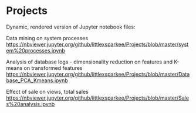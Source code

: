 # Projects

Dynamic, rendered version of Jupyter notebook files:

Data mining on system processes
https://nbviewer.jupyter.org/github/littlexsparkee/Projects/blob/master/system%20processes.ipynb

Analysis of database logs - dimensionality reduction on features and K-means on transformed features
https://nbviewer.jupyter.org/github/littlexsparkee/Projects/blob/master/Database_PCA_Kmeans.ipynb

Effect of sale on views, total sales
https://nbviewer.jupyter.org/github/littlexsparkee/Projects/blob/master/Sales%20analysis.ipynb
